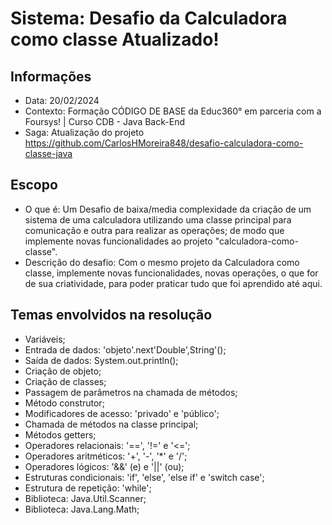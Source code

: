 # Sistema: Desafio da Calculadora como classe Atualizado!
## Informações
- Data: 20/02/2024
- Contexto: Formação CÓDIGO DE BASE da Educ360° em parceria com a Foursys! | Curso CDB - Java Back-End
- Saga: Atualização do projeto https://github.com/CarlosHMoreira848/desafio-calculadora-como-classe-java
## Escopo
- O que é: Um Desafio de baixa/media complexidade da criação de um sistema de uma calculadora utilizando uma classe principal para comunicação e outra para realizar as operações; de modo que implemente novas funcionalidades ao projeto "calculadora-como-classe".
- Descrição do desafio: Com o mesmo projeto da Calculadora como classe, implemente novas funcionalidades, novas operações, o que for de sua criatividade, para poder praticar tudo que foi aprendido até aqui. 
## Temas envolvidos na resolução
- Variáveis;
- Entrada de dados: 'objeto'.next'Double',String'();
- Saída de dados: System.out.println();
- Criação de objeto;
- Criação de classes;
- Passagem de parâmetros na chamada de métodos;
- Método construtor;
- Modificadores de acesso: 'privado' e 'público';
- Chamada de métodos na classe principal;
- Métodos getters;
- Operadores relacionais: '==', '!=' e '<=';
- Operadores aritméticos: '+', '-', '*' e '/';
- Operadores lógicos: '&&' (e) e '||' (ou);
- Estruturas condicionais: 'if', 'else', 'else if' e 'switch case';
- Estrutura de repetição: 'while';
- Biblioteca: Java.Util.Scanner;
- Biblioteca: Java.Lang.Math;
